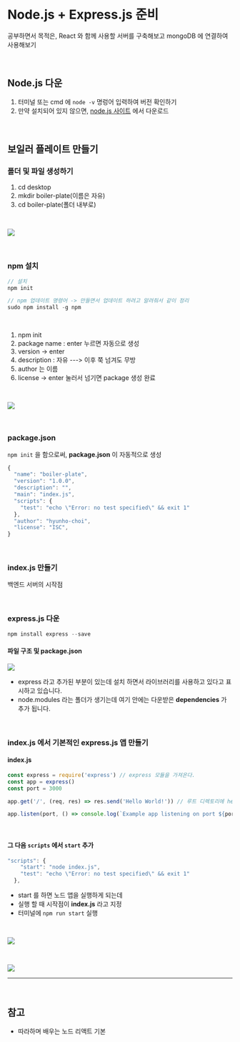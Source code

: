 # Node.js + Express.js 준비
공부하면서 목적은, React 와 함께 사용할 서버를 구축해보고 mongoDB 에 연결하여 사용해보기

<br>

## Node.js 다운
1. 터미널 또는 cmd 에 `node -v` 명렁어 입력하여 버전 확인하기
2. 만약 설치되어 있지 않으면, [node.js 사이트](https://nodejs.org/ko/) 에서 다운로드

<br>

## 보일러 플레이트 만들기
### 폴더 및 파일 생성하기
1. cd desktop
2. mkdir boiler-plate(이름은 자유)
3. cd boiler-plate(폴더 내부로)
<br>

![](https://velog.velcdn.com/images/hoho_0815/post/398243f9-fbea-41b3-9b10-08fb08eebd61/image.png)


<br>

### npm 설치
```js
// 설치
npm init

// npm 업데이트 명령어 -> 만들면서 업데이트 하려고 알려줘서 같이 정리
sudo npm install -g npm
```

<br>

1. npm init
2. package name  : enter 누르면 자동으로 생성
3. version -> enter
4. description : 자유 ---> 이후 쭉 넘겨도 무방
5. author 는 이름
6. license -> enter 눌러서 넘기면 package 생성 완료

<br>

![](https://velog.velcdn.com/images/hoho_0815/post/93f34b78-d4bd-4358-a379-bf09556ec4b5/image.png)

<br>

### package.json
`npm init` 을 함으로써, __package.json__ 이 자동적으로 생성

```js
{
  "name": "boiler-plate",
  "version": "1.0.0",
  "description": "",
  "main": "index.js",
  "scripts": {
    "test": "echo \"Error: no test specified\" && exit 1"
  },
  "author": "hyunho-choi",
  "license": "ISC",
}
```

<br>

### index.js 만들기
백엔드 서버의 시작점

<br>

### express.js 다운
```js
npm install express --save
```


#### 파일 구조 및 package.json 

![](https://velog.velcdn.com/images/hoho_0815/post/1c67f378-4c9a-4afb-873b-be3eb76140cc/image.png)

- express 라고 추가된 부분이 있는데 설치 하면서 라이브러리를 사용하고 있다고 표시하고 있습니다.
- node.modules 라는 폴더가 생기는데 여기 안에는 다운받은 __dependencies__ 가 추가 됩니다.

<br>

### index.js 에서 기본적인 express.js 앱 만들기

#### index.js
```js
const express = require('express') // express 모듈을 가져온다.
const app = express() 
const port = 3000 

app.get('/', (req, res) => res.send('Hello World!')) // 루트 디렉토리에 hello world! 출력

app.listen(port, () => console.log(`Example app listening on port ${port}!`)) // 위의 포트(5000) 에서 실행
```

<br>

#### 그 다음 `scripts` 에서 `start` 추가
```js
"scripts": {
    "start": "node index.js",
    "test": "echo \"Error: no test specified\" && exit 1"
  },
```

- start 를 하면 노드 앱을 실행하게 되는데
- 실행 할 때 시작점이 __index.js__ 라고 지정
- 터미널에 `npm run start` 실행

<br>

![](https://velog.velcdn.com/images/hoho_0815/post/c8358dd9-fffa-44a8-b4ef-5310776d90d6/image.png)

<br>

![](https://velog.velcdn.com/images/hoho_0815/post/ba5531dc-1b2e-435a-8cb9-b2536123a781/image.png)

***
<br>

## 참고
- 따라하며 배우는 노드 리액트 기본